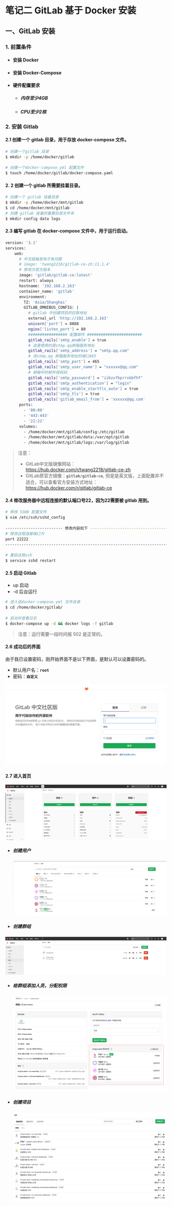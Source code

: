 # 笔记二 GitLab 基于 Docker 安装

## 一、GitLab  安装

### 1. 前置条件

- #### 安装 Docker 
- #### 安装 Docker-Compose
- #### 硬件配置要求
  
  - ##### 内存至少4GB
  - ##### CPU至少2核 

### 2. 安装 Gitlab

#### 2.1 创建一个 gitlab 目录，用于存放 docker-compose 文件。

```bash
# 创建一个gitlab 目录
$ mkdir -p /home/docker/gitlab

# 创建一个docker-compose.yml 配置文件
$ touch /home/docker/gitlab/docker-compose.yaml
```

#### 2. 2 创建一个 gitlab 所需要挂着目录。

```bash
# 创建一个 gitlab 挂着目录
$ mkdir -p /home/docker/mnt/gitlab
$ cd /home/docker/mnt/gitlab
# 创建 gitlab 挂着的重要目录文件夹
$ mkdir config data logs
```

#### 2.3 编写 gitlab  在 docker-compose 文件中，用于运行启动。

```bash
version: '3.1'
services:
    web:
      # 中文版触发钩子有问题
      # image: 'twang2218/gitlab-ce-zh:11.1.4'
      # 修改为官方版本
      image: 'gitlab/gitlab-ce:latest'
      restart: always
      hostname: '192.168.2.163'
      container_name: 'gitlab'
      environment:
        TZ: 'Asia/Shanghai'
        GITLAB_OMNIBUS_CONFIG: |
          # gitlab 中创建项目的拉取地址
          external_url 'http://192.168.2.163'
          unicorn['port'] = 8888
          nginx['listen_port'] = 80
          ################# 配置邮件 ########################
          gitlab_rails['smtp_enable'] = true
          # 这里使用的是stmp.qq邮箱服务地址
          gitlab_rails['smtp_address'] = "smtp.qq.com"
          # 该stmp.qq 邮箱服务地址的端口465
          gitlab_rails['smtp_port'] = 465
          gitlab_rails['smtp_user_name'] = "xxxxxx@qq.com"
          # 邮箱中的邮件授权码
          gitlab_rails['smtp_password'] = "iibzvfbprrxkbfhf"
          gitlab_rails['smtp_authentication'] = "login"
          gitlab_rails['smtp_enable_starttls_auto'] = true
          gitlab_rails['smtp_tls'] = true
          gitlab_rails['gitlab_email_from'] = 'xxxxxx@qq.com'
      ports:
        - '80:80'
        - '443:443'
        - '22:22'
      volumes:
        - /home/docker/mnt/gitlab/config:/etc/gitlab
        - /home/docker/mnt/gitlab/data:/var/opt/gitlab
        - /home/docker/mnt/gitlab/logs:/var/log/gitlab
```

> 注意：
>
> - GitLab中文版镜像网站：https://hub.docker.com/r/twang2218/gitlab-ce-zh
> - GitLab原官方镜像：**`gitlab/gitlab-ce`**, 但是是英文版，上面配置并不适合，可以查看官方安装方式地址：https://hub.docker.com/r/gitlab/gitlab-ce

#### 2.4 修改服务器中远程连接的默认端口号22，因为22需要被 gitlab 用到。

```bash
# 修改 SSHD 配置文件
$ vim /etc/ssh/sshd_config

------------------------- 修改内容如下 -----------------------------------------------
# 修改远程连接端口为
port 22222
-------------------------------------------------------------------------------------

# 重启远程ssh
$ service sshd restart
```

#### 2.5 启动 Gitlab

- up 启动 
- -d 后台运行 

```bash
# 进入该docker-compose.yml 文件目录
$ cd /home/docker/gitlab/  

# 启动并查看日志
$ docker-compose up -d && docker logs -f gitlab
```

> 注意：运行需要一段时间报 502 是正常的。

#### 2.6 成功后的界面

由于我已设置密码，刚开始界面不是以下界面，是默认可以设置密码的。

- 默认用户名：**`root`**
- 密码：**`自定义`**

<img src="./../../../statics/images/gitlab/gitlab_login.png" style="zoom:100%;" />

#### 2.7  进入首页

<img src="./../../../statics/images/gitlab/gitlab_index.png" style="zoom:100%;" />

- ##### 创建用户

  <img src="./../../../statics/images/gitlab/gitlab_create_users.png" style="zoom:100%;" />

-  ##### 创建群组

  <img src="./../../../statics/images/gitlab/gitlab_create_group.png" style="zoom:100%;" />

- ##### 给群组添加人员，分配权限

  <img src="./../../../statics/images/gitlab/gitlab_group_author.png" style="zoom:100%;" />

- ##### 创建项目

  <img src="./../../../statics/images/gitlab/gitlab_create_projects.png" style="zoom:100%;" />